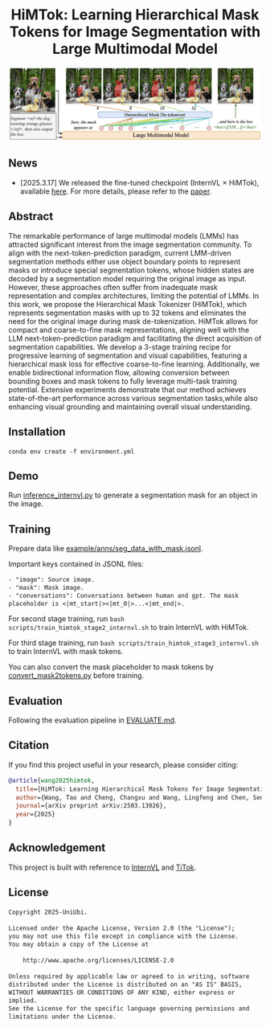 <div align="center">

# HiMTok: Learning Hierarchical Mask Tokens for Image Segmentation with Large Multimodal Model

![perform](imgs/cover.jpeg)

</div>

## News
- [2025.3.17] We released the fine-tuned checkpoint (InternVL $\times$ HiMTok), available [here](https://huggingface.co/yayafengzi/InternVL2_5-HiMTok-8B). For more details, please refer to the [paper](https://arxiv.org/abs/2503.13026).

## Abstract
The remarkable performance of large multimodal models (LMMs) has attracted significant interest from the image segmentation community.
To align with the next-token-prediction paradigm, current LMM-driven segmentation methods either use object boundary points to represent masks or introduce special segmentation tokens, whose hidden states are decoded by a segmentation model requiring the original image as input.
However, these approaches often suffer from inadequate mask representation and complex architectures, limiting the potential of LMMs.
In this work, we propose the Hierarchical Mask Tokenizer (HiMTok), which represents segmentation masks with up to 32 tokens and eliminates the need for the original image during mask de-tokenization.
HiMTok allows for compact and coarse-to-fine mask representations, aligning well with the LLM next-token-prediction paradigm and facilitating the direct acquisition of segmentation capabilities.
We develop a 3-stage training recipe for progressive learning of segmentation and visual capabilities, featuring a hierarchical mask loss for effective coarse-to-fine learning.
Additionally, we enable bidirectional information flow, allowing conversion between bounding boxes and mask tokens to fully leverage multi-task training potential.
Extensive experiments demonstrate that our method achieves state-of-the-art performance across various segmentation tasks,while also enhancing visual grounding and maintaining overall visual understanding.

## Installation
```
conda env create -f environment.yml
```

## Demo
Run [inference_internvl.py](inference_internvl.py) to generate a segmentation mask for an object in the image.

## Training
Prepare data like [example/anns/seg_data_with_mask.jsonl](example/anns/seg_data_with_mask.jsonl).

Important keys contained in JSONL files:
```
- "image": Source image.
- "mask": Mask image.
- "conversations": Conversations between human and gpt. The mask placeholder is <|mt_start|><|mt_0|>...<|mt_end|>.
```

For second stage training, run `bash scripts/train_himtok_stage2_internvl.sh` to train InternVL with HiMTok.

For third stage training, run `bash scripts/train_himtok_stage3_internvl.sh` to train InternVL with mask tokens.

You can also convert the mask placeholder to mask tokens by [convert_mask2tokens.py](convert_mask2tokens.py) before training.

## Evaluation

Following the evaluation pipeline in [EVALUATE.md](EVALUATE.md).

## Citation
If you find this project useful in your research, please consider citing:

```BibTeX
@article{wang2025himtok,
  title={HiMTok: Learning Hierarchical Mask Tokens for Image Segmentation with Large Multimodal Model},
  author={Wang, Tao and Cheng, Changxu and Wang, Lingfeng and Chen, Senda and Zhao, Wuyue},
  journal={arXiv preprint arXiv:2503.13026},
  year={2025}
}
```

## Acknowledgement
This project is built with reference to [InternVL](https://github.com/OpenGVLab/InternVL) and [TiTok](https://github.com/bytedance/1d-tokenizer).

## License
```
Copyright 2025-UniUbi.

Licensed under the Apache License, Version 2.0 (the "License");
you may not use this file except in compliance with the License.
You may obtain a copy of the License at

    http://www.apache.org/licenses/LICENSE-2.0

Unless required by applicable law or agreed to in writing, software
distributed under the License is distributed on an "AS IS" BASIS,
WITHOUT WARRANTIES OR CONDITIONS OF ANY KIND, either express or implied.
See the License for the specific language governing permissions and
limitations under the License.
```
